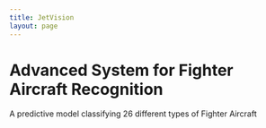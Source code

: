 ```yaml
---
title: JetVision
layout: page
---
```


<html>
<head>
    <title>Advanced System for Fighter Aircraft Recognition</title>
    <link href="https://fonts.googleapis.com/css2?family=Roboto+Condensed:wght@300;400;700&display=swap" rel="stylesheet">
    <link rel="stylesheet" href="styles.css">
</head>
<body>
    <div class="container">
        <h1>Advanced System for Fighter Aircraft Recognition</h1>
        <p>A predictive model classifying 26 different types of Fighter Aircraft</p>














        

</body>
</html>
